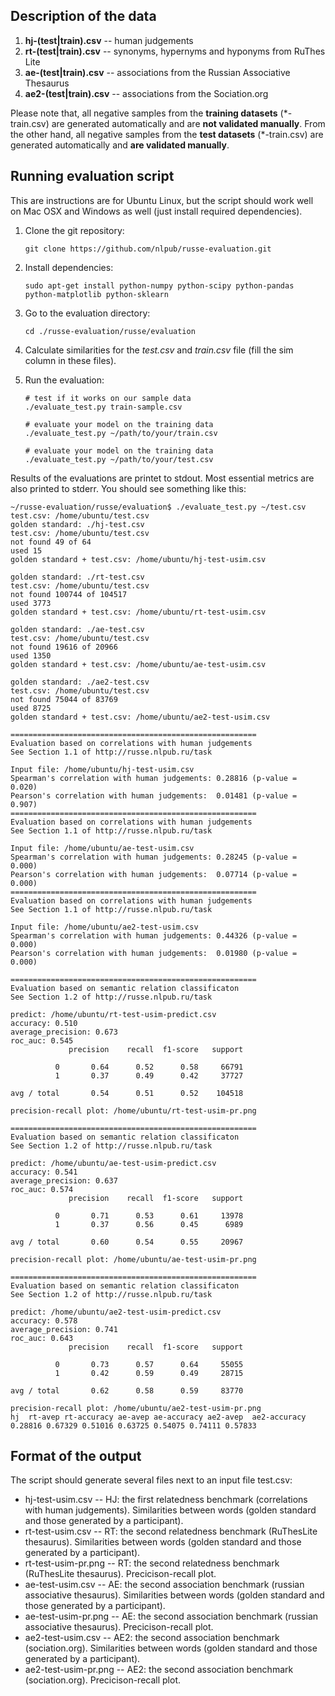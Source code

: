 Description of the data
------------------------

1. **hj-(test|train).csv** -- human judgements
2. **rt-(test|train).csv** -- synonyms, hypernyms and hyponyms from RuThes Lite
3. **ae-(test|train).csv** -- associations from the Russian Associative Thesaurus
4. **ae2-(test|train).csv** -- associations from the Sociation.org

Please note that, all negative samples from the **training datasets** (\*-train.csv) are generated automatically and are **not validated manually**. From the other hand, all negative samples from the **test datasets** (\*-train.csv) are generated automatically and **are validated manually**.

Running evaluation script 
--------------------

This are instructions are for Ubuntu Linux, but the script should work well on Mac OSX and Windows as well (just install required dependencies). 


1. Clone the git repository:

    ```
    git clone https://github.com/nlpub/russe-evaluation.git
    ```

2. Install dependencies:

    ```
    sudo apt-get install python-numpy python-scipy python-pandas python-matplotlib python-sklearn
    ```

3. Go to the evaluation directory:

    ```
    cd ./russe-evaluation/russe/evaluation
    ```

4. Calculate similarities for the *test.csv* and *train.csv* file (fill the sim column in these files).

5. Run the evaluation:

    ```
    # test if it works on our sample data 
    ./evaluate_test.py train-sample.csv  

    # evaluate your model on the training data
    ./evaluate_test.py ~/path/to/your/train.csv

    # evaluate your model on the training data 
    ./evaluate_test.py ~/path/to/your/test.csv 
    ```

Results of the evaluations are printet to stdout. Most essential metrics are also printed to stderr. You should see something like this:


```
~/russe-evaluation/russe/evaluation$ ./evaluate_test.py ~/test.csv 
test.csv: /home/ubuntu/test.csv
golden standard: ./hj-test.csv
test.csv: /home/ubuntu/test.csv
not found 49 of 64
used 15
golden standard + test.csv: /home/ubuntu/hj-test-usim.csv 

golden standard: ./rt-test.csv
test.csv: /home/ubuntu/test.csv
not found 100744 of 104517
used 3773
golden standard + test.csv: /home/ubuntu/rt-test-usim.csv 

golden standard: ./ae-test.csv
test.csv: /home/ubuntu/test.csv
not found 19616 of 20966
used 1350
golden standard + test.csv: /home/ubuntu/ae-test-usim.csv 

golden standard: ./ae2-test.csv
test.csv: /home/ubuntu/test.csv
not found 75044 of 83769
used 8725
golden standard + test.csv: /home/ubuntu/ae2-test-usim.csv 

=======================================================
Evaluation based on correlations with human judgements
See Section 1.1 of http://russe.nlpub.ru/task

Input file: /home/ubuntu/hj-test-usim.csv
Spearman's correlation with human judgements: 0.28816 (p-value = 0.020)
Pearson's correlation with human judgements:  0.01481 (p-value = 0.907)
=======================================================
Evaluation based on correlations with human judgements
See Section 1.1 of http://russe.nlpub.ru/task

Input file: /home/ubuntu/ae-test-usim.csv
Spearman's correlation with human judgements: 0.28245 (p-value = 0.000)
Pearson's correlation with human judgements:  0.07714 (p-value = 0.000)
=======================================================
Evaluation based on correlations with human judgements
See Section 1.1 of http://russe.nlpub.ru/task

Input file: /home/ubuntu/ae2-test-usim.csv
Spearman's correlation with human judgements: 0.44326 (p-value = 0.000)
Pearson's correlation with human judgements:  0.01980 (p-value = 0.000)

=======================================================
Evaluation based on semantic relation classificaton
See Section 1.2 of http://russe.nlpub.ru/task

predict: /home/ubuntu/rt-test-usim-predict.csv
accuracy: 0.510
average_precision: 0.673
roc_auc: 0.545
             precision    recall  f1-score   support

          0       0.64      0.52      0.58     66791
          1       0.37      0.49      0.42     37727

avg / total       0.54      0.51      0.52    104518

precision-recall plot: /home/ubuntu/rt-test-usim-pr.png

=======================================================
Evaluation based on semantic relation classificaton
See Section 1.2 of http://russe.nlpub.ru/task

predict: /home/ubuntu/ae-test-usim-predict.csv
accuracy: 0.541
average_precision: 0.637
roc_auc: 0.574
             precision    recall  f1-score   support

          0       0.71      0.53      0.61     13978
          1       0.37      0.56      0.45      6989

avg / total       0.60      0.54      0.55     20967

precision-recall plot: /home/ubuntu/ae-test-usim-pr.png

=======================================================
Evaluation based on semantic relation classificaton
See Section 1.2 of http://russe.nlpub.ru/task

predict: /home/ubuntu/ae2-test-usim-predict.csv
accuracy: 0.578
average_precision: 0.741
roc_auc: 0.643
             precision    recall  f1-score   support

          0       0.73      0.57      0.64     55055
          1       0.42      0.59      0.49     28715

avg / total       0.62      0.58      0.59     83770

precision-recall plot: /home/ubuntu/ae2-test-usim-pr.png
hj  rt-avep rt-accuracy ae-avep ae-accuracy ae2-avep  ae2-accuracy
0.28816 0.67329 0.51016 0.63725 0.54075 0.74111 0.57833

```


Format of the output
--------------------

The script should generate several files next to an input file test.csv:

* hj-test-usim.csv	-- HJ: the first relatedness benchmark (correlations with human judgements).	Similarities between words (golden standard and those generated by a participant).
* rt-test-usim.csv	-- RT: the second relatedness benchmark (RuThesLite thesaurus).	Similarities between words (golden standard and those generated by a participant).
* rt-test-usim-pr.png --	RT: the second relatedness benchmark (RuThesLite thesaurus).	Precicison-recall plot.
* ae-test-usim.csv	-- AE: the second association benchmark (russian associative thesaurus).	Similarities between words (golden standard and those generated by a participant).
* ae-test-usim-pr.png --	AE: the second association benchmark (russian associative thesaurus).	Precicison-recall plot.
* ae2-test-usim.csv	-- AE2: the second association benchmark (sociation.org).	Similarities between words (golden standard and those generated by a participant).
* ae2-test-usim-pr.png --	AE2: the second association benchmark (sociation.org).	Precicison-recall plot.



